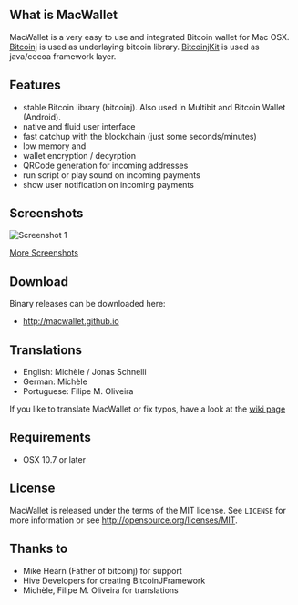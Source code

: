 What is MacWallet
-------

MacWallet is a very easy to use and integrated Bitcoin wallet for Mac OSX.
[Bitcoinj](https://code.google.com/p/bitcoinj/) is used as underlaying bitcoin library.
[BitcoinjKit](https://github.com/jonasschnelli/BitcoinJKit) is used as java/cocoa framework layer.

Features
-------

* stable Bitcoin library (bitcoinj). Also used in Multibit and Bitcoin Wallet (Android).
* native and fluid user interface
* fast catchup with the blockchain (just some seconds/minutes)
* low memory and 
* wallet encryption / decyrption
* QRCode generation for incoming addresses
* run script or play sound on incoming payments
* show user notification on incoming payments


Screenshots
-------

![Screenshot 1](https://raw.github.com/MacWallet/MacWallet/master/Screenhots/shot1.png)

[More Screenshots](https://github.com/MacWallet/MacWallet/blob/master/SCREENSHOTS.md)


Download
-------

Binary releases can be downloaded here:

* http://macwallet.github.io

Translations
-------

* English: Michèle / Jonas Schnelli
* German: Michèle
* Portuguese: Filipe M. Oliveira

If you like to translate MacWallet or fix typos, have a look at the [wiki page](https://github.com/MacWallet/MacWallet/wiki/How-to-create-a-translation-or-update-change-language-strings)

Requirements
-------

- OSX 10.7 or later


License
-------

MacWallet is released under the terms of the MIT license. See `LICENSE` for more
information or see http://opensource.org/licenses/MIT.


Thanks to
-------

- Mike Hearn (Father of bitcoinj) for support
- Hive Developers for creating BitcoinJFramework
- Michèle, Filipe M. Oliveira for translations